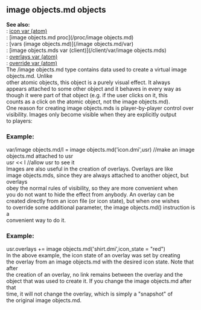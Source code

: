 ## image objects.md objects    
**See also:**    
:   [icon var (atom)](/atom/var/icon)    
:   [image objects.md proc](/proc/image objects.md)    
:   [vars (image objects.md)](/image objects.md/var)    
:   [image objects.mds var (client)](/client/var/image objects.mds)    
:   [overlays var (atom)](/atom/var/overlays)    
:   [override var (atom)](/atom/var/override)    
The /image objects.md type contains data used to create a virtual image objects.md. Unlike    
other atomic objects, this object is a purely visual effect. It always    
appears attached to some other object and it behaves in every way as    
though it were part of that object (e.g. if the user clicks on it, this    
counts as a click on the atomic object, not the image objects.md).    
One reason for creating image objects.mds is player-by-player control over    
visibility. Images only become visible when they are explicitly output    
to players:    
### Example:    
var/image objects.md/I = image objects.md(\'icon.dmi\',usr) //make an image objects.md attached to usr    
usr \<\< I //allow usr to see it    
Images are also useful in the creation of overlays. Overlays are like    
image objects.mds, since they are always attached to another object, but overlays    
obey the normal rules of visibility, so they are more convenient when    
you do not want to hide the effect from anybody. An overlay can be    
created directly from an icon file (or icon state), but when one wishes    
to override some additional parameter, the image objects.md() instruction is a    
convenient way to do it.    
### Example:    
usr.overlays += image objects.md(\'shirt.dmi\',icon_state = \"red\")    
In the above example, the icon state of an overlay was set by creating    
the overlay from an image objects.md with the desired icon state. Note that after    
the creation of an overlay, no link remains between the overlay and the    
object that was used to create it. If you change the image objects.md after that    
time, it will not change the overlay, which is simply a \"snapshot\" of    
the original image objects.md.  